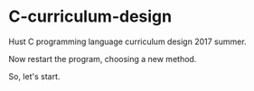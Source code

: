 # C-curriculum-design

Hust C programming language curriculum design 2017 summer.

Now restart the program, choosing a new method.

So, let's start.
